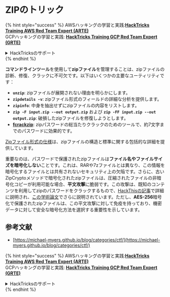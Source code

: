 # ZIPのトリック

{% hint style="success" %}
AWSハッキングの学習と実践:<img src="/.gitbook/assets/arte.png" alt="" data-size="line">[**HackTricks Training AWS Red Team Expert (ARTE)**](https://training.hacktricks.xyz/courses/arte)<img src="/.gitbook/assets/arte.png" alt="" data-size="line">\
GCPハッキングの学習と実践: <img src="/.gitbook/assets/grte.png" alt="" data-size="line">[**HackTricks Training GCP Red Team Expert (GRTE)**<img src="/.gitbook/assets/grte.png" alt="" data-size="line">](https://training.hacktricks.xyz/courses/grte)

<details>

<summary>HackTricksのサポート</summary>

* [**サブスクリプションプラン**](https://github.com/sponsors/carlospolop)をチェック！
* 💬 [**Discordグループ**](https://discord.gg/hRep4RUj7f)に参加するか、[**telegramグループ**](https://t.me/peass)に参加するか、**Twitter** 🐦 [**@hacktricks\_live**](https://twitter.com/hacktricks\_live)**をフォロー**してください。
* [**HackTricks**](https://github.com/carlospolop/hacktricks)と[**HackTricks Cloud**](https://github.com/carlospolop/hacktricks-cloud)のGitHubリポジトリにPRを提出してハッキングトリックを共有してください。

</details>
{% endhint %}

**コマンドラインツール**を使用して**zipファイル**を管理することは、zipファイルの診断、修復、クラックに不可欠です。以下はいくつかの主要なユーティリティです：

- **`unzip`**: zipファイルが展開されない理由を明らかにします。
- **`zipdetails -v`**: zipファイル形式のフィールドの詳細な分析を提供します。
- **`zipinfo`**: 中身を抽出せずにzipファイルの内容をリストします。
- **`zip -F input.zip --out output.zip`** および **`zip -FF input.zip --out output.zip`**: 破損したzipファイルを修復しようとします。
- **[fcrackzip](https://github.com/hyc/fcrackzip)**: zipパスワードの総当たりクラックのためのツールで、約7文字までのパスワードに効果的です。

[Zipファイル形式の仕様](https://pkware.cachefly.net/webdocs/casestudies/APPNOTE.TXT)は、zipファイルの構造と標準に関する包括的な詳細を提供しています。

重要なのは、パスワードで保護されたzipファイルは**ファイル名やファイルサイズを暗号化しない**ことです。これは、RARや7zファイルとは異なり、この情報を暗号化するファイルとは共有されないセキュリティ上の欠陥です。さらに、古いZipCryptoメソッドで暗号化されたzipファイルは、圧縮されたファイルの非暗号化コピーが利用可能な場合、**平文攻撃**に脆弱です。この攻撃は、既知のコンテンツを利用してzipのパスワードをクラックするもので、[HackThisの記事](https://www.hackthis.co.uk/articles/known-plaintext-attack-cracking-zip-files)で詳細に説明され、[この学術論文](https://www.cs.auckland.ac.nz/\~mike/zipattacks.pdf)でさらに説明されています。ただし、**AES-256**暗号化で保護されたzipファイルは、この平文攻撃に対して免疫を持っており、機密データに対して安全な暗号化方法を選択する重要性を示しています。

## 参考文献
* [https://michael-myers.github.io/blog/categories/ctf/](https://michael-myers.github.io/blog/categories/ctf/) 

{% hint style="success" %}
AWSハッキングの学習と実践:<img src="/.gitbook/assets/arte.png" alt="" data-size="line">[**HackTricks Training AWS Red Team Expert (ARTE)**](https://training.hacktricks.xyz/courses/arte)<img src="/.gitbook/assets/arte.png" alt="" data-size="line">\
GCPハッキングの学習と実践: <img src="/.gitbook/assets/grte.png" alt="" data-size="line">[**HackTricks Training GCP Red Team Expert (GRTE)**<img src="/.gitbook/assets/grte.png" alt="" data-size="line">](https://training.hacktricks.xyz/courses/grte)

<details>

<summary>HackTricksのサポート</summary>

* [**サブスクリプションプラン**](https://github.com/sponsors/carlospolop)をチェック！
* 💬 [**Discordグループ**](https://discord.gg/hRep4RUj7f)に参加するか、[**telegramグループ**](https://t.me/peass)に参加するか、**Twitter** 🐦 [**@hacktricks\_live**](https://twitter.com/hacktricks\_live)**をフォロー**してください。
* [**HackTricks**](https://github.com/carlospolop/hacktricks)と[**HackTricks Cloud**](https://github.com/carlospolop/hacktricks-cloud)のGitHubリポジトリにPRを提出してハッキングトリックを共有してください。

</details>
{% endhint %}
